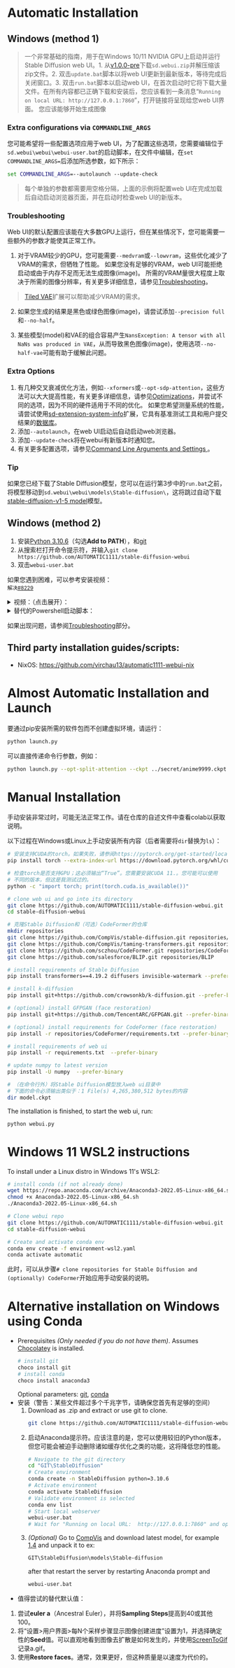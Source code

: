 # Automatic Installation
## Windows (method 1)

> 一个非常基础的指南，用于在Windows 10/11 NVIDIA GPU上启动并运行Stable Diffusion web UI。1. 从[v1.0.0-pre](https://github.com/AUTOMATIC1111/stable-diffusion-webui/releases/tag/v1.0.0-pre)下载`sd.webui.zip`并解压缩该zip文件。2. 双击`update.bat`脚本以将web UI更新到最新版本，等待完成后关闭窗口。3. 双击`run.bat`脚本以启动web UI，在首次启动时它将下载大量文件。在所有内容都已正确下载和安装后，您应该看到一条消息“`Running on local URL: http://127.0.0.1:7860`”，打开链接将呈现给您web UI界面。
> 您应该能够开始生成图像

### Extra configurations via `COMMANDLINE_ARGS`
您可能希望将一些配置选项应用于web UI，为了配置这些选项，您需要编辑位于`sd.webui\webui\webui-user.bat`的启动脚本，在文件中编辑，在`set COMMANDLINE_ARGS=`后添加所选参数，如下所示：
```bat
set COMMANDLINE_ARGS=--autolaunch --update-check
```
> 每个单独的参数都需要用空格分隔，上面的示例将配置web UI在完成加载后自动启动浏览器页面，并在启动时检查web UI的新版本。

### Troubleshooting
Web UI的默认配置应该能在大多数GPU上运行，但在某些情况下，您可能需要一些额外的参数才能使其正常工作。

1. 对于VRAM较少的GPU，您可能需要`--medvram`或`--lowvram`，这些优化减少了VRAM的需求，但牺牲了性能。 如果您没有足够的VRAM，web UI可能拒绝启动或由于内存不足而无法生成图像(image)。 所需的VRAM量很大程度上取决于所需的图像分辨率，有关更多详细信息，请参见[Troubleshooting](https://github.com/AUTOMATIC1111/stable-diffusion-webui/wiki/Troubleshooting)。
> [Tiled VAE](https://github.com/pkuliyi2015/multidiffusion-upscaler-for-automatic1111)扩展可以帮助减少VRAM的需求。

2. 如果您生成的结果是黑色或绿色图像(image)，请尝试添加`--precision full`和`--no-half`。

3. 某些模型(model)和VAE的组合容易产生`NansException: A tensor with all NaNs was produced in VAE`，从而导致黑色图像(image)，使用选项`--no-half-vae`可能有助于缓解此问题。

### Extra Options
1. 有几种交叉衰减优化方法，例如`--xformers`或`--opt-sdp-attention`，这些方法可以大大提高性能，有关更多详细信息，请参见[Optimizations](https://github.com/AUTOMATIC1111/stable-diffusion-webui/wiki/Optimizations)，并尝试不同的选项，因为不同的硬件适用于不同的优化。 如果您希望测量系统的性能，请尝试使用[sd-extension-system-info](https://github.com/vladmandic/sd-extension-system-info)扩展，它具有基准测试工具和用户提交结果的[数据库](https://vladmandic.github.io/sd-extension-system-info/pages/benchmark.html)。
2. 添加`--autolaunch`，在web UI启动后自动启动web浏览器。
3. 添加`--update-check`将在webui有新版本时通知您。
4. 有关更多配置选项，请参见[Command Line Arguments and Settings
](https://github.com/AUTOMATIC1111/stable-diffusion-webui/wiki/Command-Line-Arguments-and-Settings)。

### Tip
如果您已经下载了Stable Diffusion模型，您可以在运行第3步中的`run.bat`之前，将模型移动到`sd.webui\webui\models\Stable-diffusion\`，这将跳过自动下载[stable-diffusion-v1-5 model](https://huggingface.co/runwayml/stable-diffusion-v1-5)模型。

## Windows (method 2)
1. 安装[Python 3.10.6](https://www.python.org/ftp/python/3.10.6/python-3.10.6-amd64.exe)（勾选**Add to PATH**），和[git](https://github.com/git-for-windows/git/releases/download/v2.39.2.windows.1/Git-2.39.2-64-bit.exe)
2. 从搜索栏打开命令提示符，并输入`git clone https://github.com/AUTOMATIC1111/stable-diffusion-webui`
3. 双击`webui-user.bat`

如果您遇到困难，可以参考安装视频：\
<sup>解决[#8229](https://github.com/AUTOMATIC1111/stable-diffusion-webui/issues/8229)</sup>

<details><summary>视频：（点击展开）：</summary>

https://user-images.githubusercontent.com/98228077/223032534-c5dd5b13-a4b6-47a7-995c-27ed8ba8b3e7.mp4

</details>

<details><summary>替代的Powershell启动脚本：</summary>

**webui.ps1**

```
if ($env:PYTHON -eq "" -or $env:PYTHON -eq $null) {
    $PYTHON = "Python.exe"
} else {
    $PYTHON = $env:PYTHON
}

if ($env:VENV_DIR -eq "" -or $env:VENV_DIR -eq $null) {
    $VENV_DIR = "$PSScriptRoot\venv"
} else {
    $VENV_DIR = $env:VENV_DIR
}

if ($env:LAUNCH_SCRIPT -eq "" -or $env:LAUNCH_SCRIPT -eq $null) {
    $LAUNCH_SCRIPT = "$PSScriptRoot\launch.py"
} else {
    $LAUNCH_SCRIPT = $env:LAUNCH_SCRIPT
}

$ERROR_REPORTING = $false

mkdir tmp 2>$null

function Start-Venv {
    if ($VENV_DIR -eq '-') {
        Skip-Venv
    }

    if (Test-Path -Path "$VENV_DIR\Scripts\$python") {
        Activate-Venv
    } else {
        $PYTHON_FULLNAME = & $PYTHON -c "import sys; print(sys.executable)"
        Write-Output "Creating venv in directory $VENV_DIR using python $PYTHON_FULLNAME"
        Invoke-Expression "$PYTHON_FULLNAME -m venv $VENV_DIR > tmp/stdout.txt 2> tmp/stderr.txt"
        if ($LASTEXITCODE -eq 0) {
            Activate-Venv
        } else {
            Write-Output "Unable to create venv in directory $VENV_DIR"
        }
    }
}

function Activate-Venv {
    $PYTHON = "$VENV_DIR\Scripts\Python.exe"
    $ACTIVATE = "$VENV_DIR\Scripts\activate.bat"
    Invoke-Expression "cmd.exe /c $ACTIVATE"
    Write-Output "Venv set to $VENV_DIR."
    if ($ACCELERATE -eq 'True') {
        Check-Accelerate
    } else {
        Launch-App
    }
}

function Skip-Venv {
    Write-Output "Venv set to $VENV_DIR."
    if ($ACCELERATE -eq 'True') {
        Check-Accelerate
    } else {
        Launch-App
    }
}

function Check-Accelerate {
    Write-Output 'Checking for accelerate'
    $ACCELERATE = "$VENV_DIR\Scripts\accelerate.exe"
    if (Test-Path -Path $ACCELERATE) {
        Accelerate-Launch
    } else {
        Launch-App
    }
}

function Launch-App {
    Write-Output "Launching with python"
    Invoke-Expression "$PYTHON $LAUNCH_SCRIPT"
    #pause
    exit
}

function Accelerate-Launch {
    Write-Output 'Accelerating'
    Invoke-Expression "$ACCELERATE launch --num_cpu_threads_per_process=6 $LAUNCH_SCRIPT"
    #pause
    exit
}


try {
    if(Get-Command $PYTHON){
        Start-Venv
    }
} Catch {
    Write-Output "Couldn't launch python."
}
```


**webui-user.ps1**

```
[Environment]::SetEnvironmentVariable("PYTHON", "")
[Environment]::SetEnvironmentVariable("GIT", "")
[Environment]::SetEnvironmentVariable("VENV_DIR","")

# Commandline arguments for webui.py, for example: [Environment]::SetEnvironmentVariable("COMMANDLINE_ARGS", "--medvram --opt-split-attention")
[Environment]::SetEnvironmentVariable("COMMANDLINE_ARGS", "")

# script to launch to start the app
# [Environment]::SetEnvironmentVariable("LAUNCH_SCRIPT", "launch.py")

# install command for torch
# [Environment]::SetEnvironmentVariable("TORCH_COMMAND", "pip install torch==1.12.1+cu113 torchvision==0.13.1+cu113 --extra-index-url https://download.pytorch.org/whl/cu113")

# Requirements file to use for stable-diffusion-webui
# [Environment]::SetEnvironmentVariable("REQS_FILE", "requirements_versions.txt")

# [Environment]::SetEnvironmentVariable("GFPGAN_PACKAGE", "")
# [Environment]::SetEnvironmentVariable("CLIP_PACKAGE", "")
# [Environment]::SetEnvironmentVariable("OPENCLIP_PACKAGE", "")

# URL to a WHL if you wish to override default xformers windows
# [Environment]::SetEnvironmentVariable("XFORMERS_WINDOWS_PACKAGE", "")

# Uncomment and set to enable an alternate repository URL
# [Environment]::SetEnvironmentVariable("STABLE_DIFFUSION_REPO", "")
# [Environment]::SetEnvironmentVariable("TAMING_TRANSFORMERS_REPO", "")
# [Environment]::SetEnvironmentVariable("K_DIFFUSION_REPO", "")
# [Environment]::SetEnvironmentVariable("CODEFORMER_REPO", "")
# [Environment]::SetEnvironmentVariable("BLIP_REPO", "")

# Uncomment and set to enable a specific revision of a repository
# [Environment]::SetEnvironmentVariable("STABLE_DIFFUSION_COMMIT_HASH", "")
# [Environment]::SetEnvironmentVariable("TAMING_TRANSFORMERS_COMMIT_HASH", "")
# [Environment]::SetEnvironmentVariable("K_DIFFUSION_COMMIT_HASH", "")
# [Environment]::SetEnvironmentVariable("CODEFORMER_COMMIT_HASH", "")
# [Environment]::SetEnvironmentVariable("BLIP_COMMIT_HASH", "")


# Uncomment to enable accelerated launch
# [Environment]::SetEnvironmentVariable("ACCELERATE", "True")

$SCRIPT = "$PSScriptRoot\webui.ps1"
Invoke-Expression "$SCRIPT"
```

</details>




如果出现问题，请参阅[Troubleshooting](Troubleshooting)部分。



## Third party installation guides/scripts:
- NixOS: https://github.com/virchau13/automatic1111-webui-nix

# Almost Automatic Installation and Launch
要通过pip安装所需的软件包而不创建虚拟环境，请运行：
```bash
python launch.py
```

可以直接传递命令行参数，例如：
```bash
python launch.py --opt-split-attention --ckpt ../secret/anime9999.ckpt
```

# Manual Installation
手动安装非常过时，可能无法正常工作。请在仓库的自述文件中查看colab以获取说明。

以下过程在Windows或Linux上手动安装所有内容（后者需要将`dir`替换为`ls`）：
```bash
# 安装支持CUDA的torch。如果失败，请参阅https://pytorch.org/get-started/locally/获取更多说明。
pip install torch --extra-index-url https://download.pytorch.org/whl/cu113

# 检查torch是否支持GPU；这必须输出“True”。您需要安装CUDA 11.。您可能可以使用
# 不同的版本，但这是我测试过的。
python -c "import torch; print(torch.cuda.is_available())"

# clone web ui and go into its directory
git clone https://github.com/AUTOMATIC1111/stable-diffusion-webui.git
cd stable-diffusion-webui

# 克隆Stable Diffusion和（可选）CodeFormer的仓库
mkdir repositories
git clone https://github.com/CompVis/stable-diffusion.git repositories/stable-diffusion
git clone https://github.com/CompVis/taming-transformers.git repositories/taming-transformers
git clone https://github.com/sczhou/CodeFormer.git repositories/CodeFormer
git clone https://github.com/salesforce/BLIP.git repositories/BLIP

# install requirements of Stable Diffusion
pip install transformers==4.19.2 diffusers invisible-watermark --prefer-binary

# install k-diffusion
pip install git+https://github.com/crowsonkb/k-diffusion.git --prefer-binary

# (optional) install GFPGAN (face restoration)
pip install git+https://github.com/TencentARC/GFPGAN.git --prefer-binary

# (optional) install requirements for CodeFormer (face restoration)
pip install -r repositories/CodeFormer/requirements.txt --prefer-binary

# install requirements of web ui
pip install -r requirements.txt  --prefer-binary

# update numpy to latest version
pip install -U numpy  --prefer-binary

# （在命令行外）将Stable Diffusion模型放入web ui目录中
# 下面的命令必须输出类似于：1 File(s) 4,265,380,512 bytes的内容
dir model.ckpt

```

The installation is finished, to start the web ui, run:
```bash
python webui.py
```

# Windows 11 WSL2 instructions
To install under a Linux distro in Windows 11's WSL2:
```bash
# install conda (if not already done)
wget https://repo.anaconda.com/archive/Anaconda3-2022.05-Linux-x86_64.sh
chmod +x Anaconda3-2022.05-Linux-x86_64.sh
./Anaconda3-2022.05-Linux-x86_64.sh

# Clone webui repo
git clone https://github.com/AUTOMATIC1111/stable-diffusion-webui.git
cd stable-diffusion-webui

# Create and activate conda env
conda env create -f environment-wsl2.yaml
conda activate automatic

```
此时，可以从步骤`# clone repositories for Stable Diffusion and (optionally) CodeFormer`开始应用手动安装的说明。

# Alternative installation on Windows using Conda
- Prerequisites _*(Only needed if you do not have them)*_. Assumes [Chocolatey](https://chocolatey.org/install) is installed. 
    ```bash
    # install git
    choco install git
    # install conda
    choco install anaconda3
    ```
    Optional parameters: [git](https://community.chocolatey.org/packages/git), [conda](https://community.chocolatey.org/packages/anaconda3)
- 安装（警告：某些文件超过多个千兆字节，请确保您首先有足够的空间）
  1. Download as .zip and extract or use git to clone.
        ```bash
        git clone https://github.com/AUTOMATIC1111/stable-diffusion-webui.git
        ```
  2. 启动Anaconda提示符。应该注意的是，您可以使用较旧的Python版本，但您可能会被迫手动删除诸如缓存优化之类的功能，这将降低您的性能。
        ```bash
        # Navigate to the git directory
        cd "GIT\StableDiffusion"
        # Create environment
        conda create -n StableDiffusion python=3.10.6
        # Activate environment
        conda activate StableDiffusion
        # Validate environment is selected
        conda env list
        # Start local webserver
        webui-user.bat
        # Wait for "Running on local URL:  http://127.0.0.1:7860" and open that URI.
        ```
    3. _*(Optional)*_ Go to [CompVis](https://huggingface.co/CompVis) and download latest model, for example [1.4](https://huggingface.co/CompVis/stable-diffusion-v1-4) and unpack it to ex:
        ```bash
        GIT\StableDiffusion\models\Stable-diffusion
        ```
        after that restart the server by restarting Anaconda prompt and 
        ```bash
        webui-user.bat
        ```
- 值得尝试的替代默认值：
1. 尝试**euler a**（Ancestral Euler），并将**Sampling Steps**提高到40或其他100。
2. 将“设置>用户界面>每N个采样步骤显示图像创建进度”设置为1，并选择确定性的**Seed**值。可以直观地看到图像去扩散是如何发生的，并使用[ScreenToGif](https://github.com/NickeManarin/ScreenToGif)记录a.gif。
3. 使用**Restore faces**。通常，效果更好，但这种质量是以速度为代价的。

